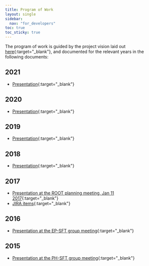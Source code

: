 ```yaml
---
title: Program of Work
layout: single
sidebar:
  nav: "for_developers"
toc: true
toc_sticky: true
---
```


The program of work is guided by the project vision laid out [here](https://indico.cern.ch/event/710739/contributions/2920120/attachments/1619048/2574778/ROOT_Vision_2020_-_SFT.pdf){:target="_blank"},
and documented for the relevant years in the following documents:

## 2021

  - [Presentation](https://indico.cern.ch/event/996294/contributions/4186128/attachments/2185819/3694212/ROOT-2021-SFT.pdf){:target="_blank"}

## 2020

  - [Presentation](https://indico.cern.ch/event/875784/contributions/3690258/attachments/1975740/3288395/ROOT-PoW2020-EP-SFT.pdf){:target="_blank"}

## 2019

  - [Presentation](https://indico.cern.ch/event/791389/contributions/3286974/attachments/1793582/2922768/ROOTPoW2019SFT.pdf){:target="_blank"}

## 2018

  - [Presentation](https://indico.cern.ch/event/710739/contributions/2920120/attachments/1619048/2574780/ROOT_PoW_2018_-_SFT.pdf){:target="_blank"}

## 2017

  - [Presentation at the ROOT planning meeting, Jan 11 2017](https://indico.cern.ch/event/598604/contributions/2419269/attachments/1393870/2124204/ROOT-Plans-20170111.pdf){:target="_blank"}
  - [JIRA items](https://sft.its.cern.ch/jira/issues/?filter=10171){:target="_blank"}

## 2016

  - [Presentation at the EP-SFT group meeting](https://indico.cern.ch/event/471082/contribution/5/attachments/1208813/1763287/ROOT-Plans-20160111.pdf){:target="_blank"}

## 2015

  - [Presentation at the PH-SFT group meeting](https://indico.cern.ch/event/361434/contribution/3/attachments/719493/987636/ROOT-Plans-20150202.pdf){:target="_blank"}
